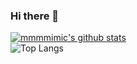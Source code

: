 ### Hi there 👋

<!--
**mmmmimic/mmmmimic** is a ✨ _special_ ✨ repository because its `README.md` (this file) appears on your GitHub profile.

Here are some ideas to get you started:

- 🔭 I’m currently working on ...
- 🌱 I’m currently learning ...
- 👯 I’m looking to collaborate on ...
- 🤔 I’m looking for help with ...
- 💬 Ask me about ...
- 📫 How to reach me: ...
- 😄 Pronouns: ...
- ⚡ Fun fact: ...
-->
[![mmmmimic's github stats](https://github-readme-stats.vercel.app/api?username=mmmmimic)](https://github.com/anuraghazra/github-readme-stats)  
![Top Langs](https://github-readme-stats.vercel.app/api/top-langs/?username=mmmmimic&theme=vue)
